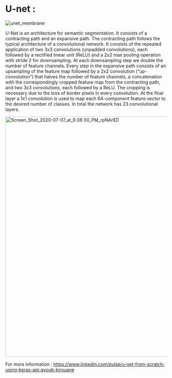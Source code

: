 # U-net : 

![unet_membrane](https://user-images.githubusercontent.com/99510125/205461721-4ac822bf-a912-4efb-9ac9-e526f2261a62.png)


U-Net is an architecture for semantic segmentation. It consists of a contracting path and an expansive path. The contracting path follows the typical architecture of a convolutional network. It consists of the repeated application of two 3x3 convolutions (unpadded convolutions), each followed by a rectified linear unit (ReLU) and a 2x2 max pooling operation with stride 2 for downsampling. At each downsampling step we double the number of feature channels. Every step in the expansive path consists of an upsampling of the feature map followed by a 2x2 convolution (“up-convolution”) that halves the number of feature channels, a concatenation with the correspondingly cropped feature map from the contracting path, and two 3x3 convolutions, each followed by a ReLU. The cropping is necessary due to the loss of border pixels in every convolution. At the final layer a 1x1 convolution is used to map each 64-component feature vector to the desired number of classes. In total the network has 23 convolutional layers.


<img width="750" alt="Screen_Shot_2020-07-07_at_9 08 00_PM_rpNArED" src="https://user-images.githubusercontent.com/99510125/205461264-c7a0d469-ace4-40e5-9bbf-89114c6d2e6b.png">


For more information : https://www.linkedin.com/pulse/u-net-from-scratch-using-keras-api-ayoub-kirouane
